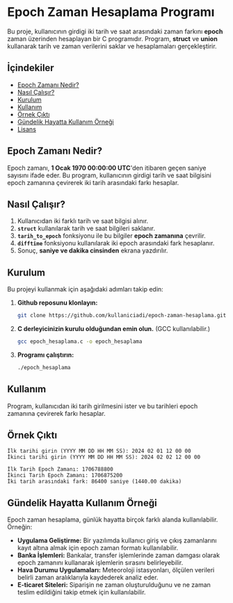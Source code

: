 # Epoch Zaman Hesaplama Programı

Bu proje, kullanıcının girdigi iki tarih ve saat arasındaki zaman farkını **epoch** zaman üzerinden hesaplayan bir C programıdır. Program, **struct** ve **union** kullanarak tarih ve zaman verilerini saklar ve hesaplamaları gerçekleştirir.

## İçindekiler
- [Epoch Zamanı Nedir?](#epoch-zamanı-nedir)
- [Nasıl Çalışır?](#nasıl-çalışır)
- [Kurulum](#kurulum)
- [Kullanım](#kullanım)
- [Örnek Çıktı](#ornek-çıktı)
- [Gündelik Hayatta Kullanım Örneği](#gündelik-hayatta-kullanım-orneği)
- [Lisans](#lisans)

## Epoch Zamanı Nedir?
Epoch zamanı, **1 Ocak 1970 00:00:00 UTC**'den itibaren geçen saniye sayısını ifade eder. Bu program, kullanıcının girdigi tarih ve saat bilgisini epoch zamanına çevirerek iki tarih arasındaki farkı hesaplar.

## Nasıl Çalışır?
1. Kullanıcıdan iki farklı tarih ve saat bilgisi alınır.
2. **`struct`** kullanılarak tarih ve saat bilgileri saklanır.
3. **`tarih_to_epoch`** fonksiyonu ile bu bilgiler **epoch zamanına** çevrilir.
4. **`difftime`** fonksiyonu kullanılarak iki epoch arasındaki fark hesaplanır.
5. Sonuç, **saniye ve dakika cinsinden** ekrana yazdırılır.

## Kurulum
Bu projeyi kullanmak için aşağıdaki adımları takip edin:

1. **Github reposunu klonlayın:**
   ```bash
   git clone https://github.com/kullaniciadi/epoch-zaman-hesaplama.git
   ```

2. **C derleyicinizin kurulu olduğundan emin olun.** (GCC kullanılabilir.)
   ```bash
   gcc epoch_hesaplama.c -o epoch_hesaplama
   ```

3. **Programı çalıştırın:**
   ```bash
   ./epoch_hesaplama
   ```

## Kullanım
Program, kullanıcıdan iki tarih girilmesini ister ve bu tarihleri epoch zamanına çevirerek farkı hesaplar.

## Örnek Çıktı
```
İlk tarihi girin (YYYY MM DD HH MM SS): 2024 02 01 12 00 00
İkinci tarihi girin (YYYY MM DD HH MM SS): 2024 02 02 12 00 00

İlk Tarih Epoch Zamanı: 1706788800
İkinci Tarih Epoch Zamanı: 1706875200
İki tarih arasındaki fark: 86400 saniye (1440.00 dakika)
```

## Gündelik Hayatta Kullanım Örneği
Epoch zaman hesaplama, günlük hayatta birçok farklı alanda kullanılabilir. Örneğin:
- **Uygulama Geliştirme:** Bir yazılımda kullanıcı giriş ve çıkış zamanlarını kayıt altına almak için epoch zaman formatı kullanılabilir.
- **Banka İşlemleri:** Bankalar, transfer işlemlerinde zaman damgası olarak epoch zamanını kullanarak işlemlerin sırasını belirleyebilir.
- **Hava Durumu Uygulamaları:** Meteoroloji istasyonları, ölçülen verileri belirli zaman aralıklarıyla kaydederek analiz eder.
- **E-ticaret Siteleri:** Siparişin ne zaman oluşturulduğunu ve ne zaman teslim edildiğini takip etmek için kullanılabilir.



